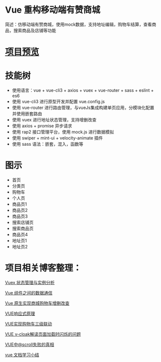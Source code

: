 # Vue 重构移动端有赞商城
简述：仿移动端有赞商城，使用mock数据，支持地址编辑，购物车结算，查看商品，搜索商品及店铺等功能

# [项目预览](https://wuliguaiguaia.github.io/vue_youzan/dist/index.html)

# 技能树
- 使用语言：vue + vue-cli3 + axios + vuex + vue-router + sass + eslint + es6
- 使用 vue-cli3 进行原型开发并配置 vue.config.js
- 使用 vue-router 进行路由管理，与vueJs集成构建单页应用，分模块化配置并使用嵌套路由
- 使用 vuex 进行地址状态管理，支持增删改查
- 使用 axios + promise 异步请求
- 使用 rap2 接口管理平台，使用 mock.js 进行数据模拟 
- 使用 swiper + mint-ui + velocity-animate 插件
- 使用 sass 语法：嵌套，混入，函数等

# 图示
- 首页
- 分类页
- 购物车
- 个人页
- 商品页1
- 商品页2
- 商品页3
- 搜索店铺页
- 搜索商品页
- 商品页4
- 地址页1
- 地址页2

# 项目相关博客整理：
[Vuex 状态管理与实例分析](https://zhuanlan.zhihu.com/p/54833403)

[Vue 组件之间的数据通信](https://zhuanlan.zhihu.com/p/54820029)

[Vue 原生实现商城购物车增删改查](https://zhuanlan.zhihu.com/p/54668216)

[VUE响应式原理](https://zhuanlan.zhihu.com/p/54519872)

[VUE实现购物车三级联动](https://zhuanlan.zhihu.com/p/54503426)

[VUE v-cloak解读页面加载时闪烁的问题](https://zhuanlan.zhihu.com/p/54398090)

[VUE中@scroll失败的真相](https://zhuanlan.zhihu.com/p/54287596)

[vue 文档学习小结](https://zhuanlan.zhihu.com/p/53771830)




<template>
  <div id="app">
      <index v-if="flag"></index>
      <router-view v-else></router-view>
  </div>
</template>

<script>
import index from "page/index/index";
export default {
  name: "app",
  data(){
    return {
      flag:true
    }
  },
  components:{index},
  watch:{
    '$route'(val,oval){
        this.flag = false;
    }
  }
};
</script>

<style lang="scss">
#app {
  font-family: "Avenir", Helvetica, Arial, sans-serif;
  -webkit-font-smoothing: antialiased;
  -moz-osx-font-smoothing: grayscale;
  text-align: center;
  color: #2c3e50;
}
</style>
